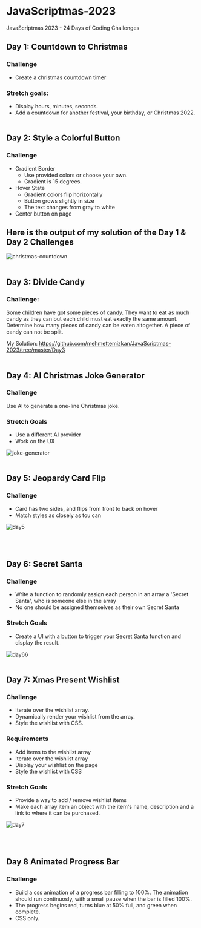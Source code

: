 # JavaScriptmas-2023

JavaScriptmas 2023 - 24 Days of Coding Challenges

## Day 1: Countdown to Christmas
### Challenge
* Create a christmas countdown timer
### Stretch goals:
* Display hours, minutes, seconds.
* Add a countdown for another festival, your birthday, or Christmas 2022.
<br> <br>


## Day 2: Style a Colorful Button
### Challenge
* Gradient Border
  * Use provided colors or choose your own.
  * Gradient is 15 degrees.
* Hover State
  * Gradient colors flip horizontally
  * Button grows slightly in size
  * The text changes from gray to white
* Center button on page

## Here is the output of my solution of the Day 1 & Day 2 Challenges
![christmas-countdown](https://github.com/mehmettemizkan/JavaScriptmas-2023/assets/56386597/7d212789-f8a7-4292-99a9-bb298081c861) <br> <br>

## Day 3: Divide Candy
### Challenge:
Some children have got some pieces of candy. They want to eat as much candy as they can but each child must eat exactly the same amount. Determine how many pieces of candy can be eaten altogether. A piece of candy can not be split.

My Solution: https://github.com/mehmettemizkan/JavaScriptmas-2023/tree/master/Day3 <br> <br>

## Day 4: AI Christmas Joke Generator
### Challenge
Use AI to generate a one-line Christmas joke. <br>
### Stretch Goals
* Use a different AI provider
* Work on the UX

![joke-generator](https://github.com/mehmettemizkan/JavaScriptmas-2023/assets/56386597/c655c6d2-8f27-486a-9c82-3477aa2e86aa) <br> <br>

## Day 5: Jeopardy Card Flip
### Challenge
* Card has two sides, and flips from front to back on hover
* Match styles as closely as tou can

![day5](https://github.com/mehmettemizkan/JavaScriptmas-2023/assets/56386597/feddb1e7-49d8-458b-b762-125a08839fd7)

<br> <br>

## Day 6: Secret Santa
### Challenge
* Write a function to randomly assign each person in an array a 'Secret Santa', who is someone else in the array
* No one should be assigned themselves as their own Secret Santa
### Stretch Goals
* Create a UI with a button to trigger your Secret Santa function and display the result.

![day66](https://github.com/mehmettemizkan/JavaScriptmas-2023/assets/56386597/b44a25f0-5024-4d83-ac22-fd7a2bb723ed) <br> <br>

## Day 7: Xmas Present Wishlist
### Challenge
* Iterate over the wishlist array.
* Dynamically render your wishlist from the array.
* Style the wishlist with CSS.
### Requirements
* Add items to the wishlist array
* Iterate over the wishlist array
* Display your wishlist on the page
* Style the wishlist with CSS
### Stretch Goals
* Provide a way to add / remove wishlist items
* Make each array item an object with the item's name, description and a link to where it can be purchased.

![day7](https://github.com/mehmettemizkan/JavaScriptmas-2023/assets/56386597/cb30a065-8e88-4ca9-a483-f93e9d0f9e25)

<br> <br>

## Day 8 Animated Progress Bar
### Challenge
* Build a css animation of a progress bar filling to 100%. The animation should run continuosly, with a small pause when the bar is filled 100%.
* The progress begins red, turns blue at 50% full, and green when complete.
* CSS only.

